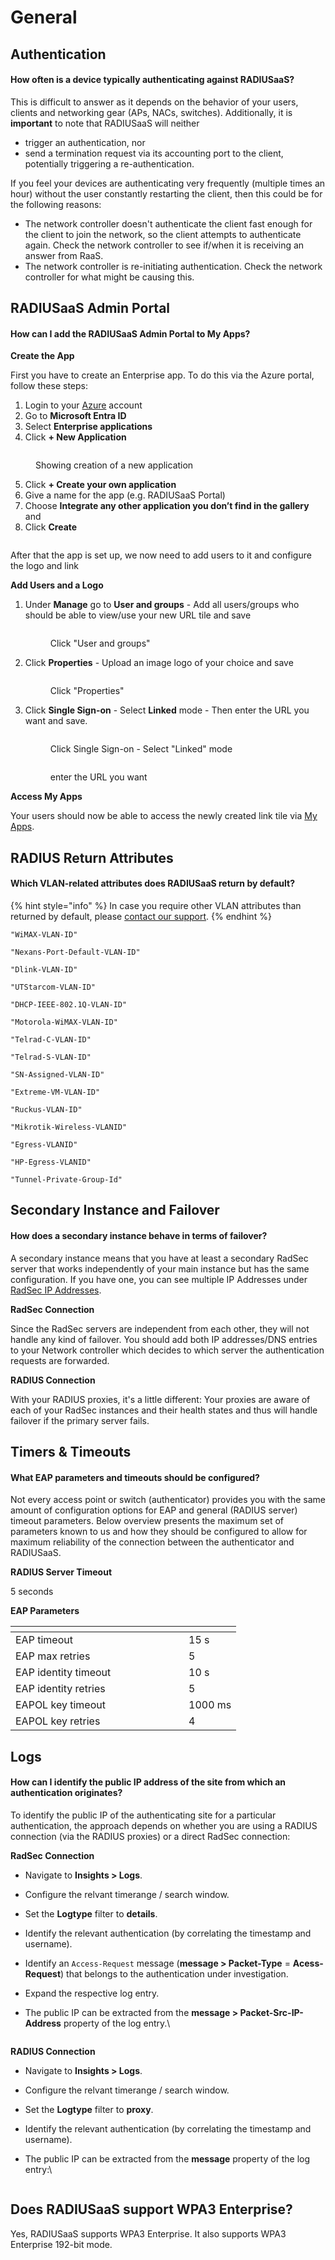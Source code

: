 # General

## Authentication

#### How often is a device typically authenticating against RADIUSaaS?

This is difficult to answer as it depends on the behavior of your users, clients and networking gear (APs, NACs, switches). Additionally, it is **important** to note that RADIUSaaS will neither

* trigger an authentication, nor
* send a termination request via its accounting port to the client, potentially triggering a re-authentication.

If you feel your devices are authenticating very frequently (multiple times an hour) without the user constantly restarting the client, then this could be for the following reasons:

* The network controller doesn't authenticate the client fast enough for the client to join the network, so the client attempts to authenticate again. Check the network controller to see if/when it is receiving an answer from RaaS.&#x20;
* The network controller is re-initiating authentication. Check the network controller for what might be causing this.&#x20;

## RADIUSaaS Admin Portal

#### How can I add the RADIUSaaS Admin Portal to My Apps?

**Create the App**

First you have to create an Enterprise app. To do this via the Azure portal, follow these steps:

1. Login to your [Azure](https://portal.azure.com/) account
2. Go to **Microsoft Entra ID**
3. Select **Enterprise applications**
4. Click **+ New Application**

<figure><img src="../../../.gitbook/assets/2024-05-13_16h39_30.png" alt=""><figcaption><p>Showing creation of a new application</p></figcaption></figure>

5. Click **+ Create your own application**
6. Give a name for the app (e.g. RADIUSaaS Portal)
7. Choose **Integrate any other application you don’t find in the gallery** and&#x20;
8. Click **Create**

<figure><img src="../../../.gitbook/assets/image (384).png" alt=""><figcaption></figcaption></figure>

After that the app is set up, we now need to add users to it and configure the logo and link

**Add Users and a Logo**

1.  Under **Manage** go to **User and groups** - Add all users/groups who should be able to view/use your new URL tile and save

    <figure><img src="../../../.gitbook/assets/image (88).png" alt=""><figcaption><p>Click "User and groups"</p></figcaption></figure>
2.  Click **Properties** - Upload an image logo of your choice and save

    <figure><img src="../../../.gitbook/assets/image (90).png" alt=""><figcaption><p>Click "Properties"</p></figcaption></figure>
3.  Click **Single Sign-on** - Select **Linked** mode - Then enter the URL you want and save.

    <figure><img src="../../../.gitbook/assets/image (91).png" alt=""><figcaption><p>Click Single Sign-on - Select "Linked" mode</p></figcaption></figure>

    <figure><img src="../../../.gitbook/assets/image (92).png" alt=""><figcaption><p>enter the URL you want</p></figcaption></figure>

**Access My Apps**

Your users should now be able to access the newly created link tile via [My Apps](https://myapps.microsoft.com/).

## RADIUS Return Attributes

#### Which VLAN-related attributes does RADIUSaaS return by default?

{% hint style="info" %}
In case you require other VLAN attributes than returned by default, please [contact our support](https://www.radius-as-a-service.com/help/).
{% endhint %}

`"WiMAX-VLAN-ID"`

`"Nexans-Port-Default-VLAN-ID"`

`"Dlink-VLAN-ID"`

`"UTStarcom-VLAN-ID"`

`"DHCP-IEEE-802.1Q-VLAN-ID"`

`"Motorola-WiMAX-VLAN-ID"`

`"Telrad-C-VLAN-ID"`

`"Telrad-S-VLAN-ID"`

`"SN-Assigned-VLAN-ID"`

`"Extreme-VM-VLAN-ID"`

`"Ruckus-VLAN-ID"`

`"Mikrotik-Wireless-VLANID"`

`"Egress-VLANID"`

`"HP-Egress-VLANID"`

`"Tunnel-Private-Group-Id"`

## Secondary Instance and Failover

#### How does a secondary instance behave in terms of failover?

A secondary instance means that you have at least a secondary RadSec server that works independently of your main instance but has the same configuration. If you have one, you can see multiple IP Addresses under [RadSec IP Addresses](../../admin-portal/settings/settings-server.md#properties).

**RadSec Connection**

Since the RadSec servers are independent from each other, they will not handle any kind of failover. You should add both IP addresses/DNS entries to your Network controller which decides to which server the authentication requests are forwarded.&#x20;

**RADIUS Connection**

With your RADIUS proxies, it's a little different: Your proxies are aware of each of your RadSec instances and their health states and thus will handle failover if the primary server fails.

## Timers & Timeouts

#### What EAP parameters and timeouts should be configured?

Not every access point or switch (authenticator) provides you with the same amount of configuration options for EAP and general (RADIUS server) timeout parameters. Below overview presents the maximum set of parameters known to us and how they should be configured to allow for maximum reliability of the connection between the authenticator and RADIUSaaS.

**RADIUS Server Timeout**

5 seconds

**EAP Parameters**

<table data-header-hidden><thead><tr><th width="261"></th><th></th></tr></thead><tbody><tr><td>EAP timeout</td><td>15 s</td></tr><tr><td>EAP max retries</td><td>5</td></tr><tr><td>EAP identity timeout</td><td>10 s</td></tr><tr><td>EAP identity retries</td><td>5</td></tr><tr><td>EAPOL key timeout</td><td>1000 ms</td></tr><tr><td>EAPOL key retries</td><td>4</td></tr></tbody></table>

## Logs

#### How can I identify the public IP address of the site from which an authentication originates?

To identify the public IP of the authenticating site for a particular authentication, the approach depends on whether you are using a RADIUS connection (via the RADIUS proxies) or a direct RadSec connection:

**RadSec Connection**

* Navigate to **Insights > Logs**.
* Configure the relvant timerange / search window.
* Set the **Logtype** filter  to **details**.
* Identify the relevant authentication (by correlating the timestamp and username).
* Identify an `Access-Request` message (**message > Packet-Type** = **Acess-Request**) that belongs to the authentication under investigation.
* Expand the respective log entry.
*   The public IP can be extracted from the **message > Packet-Src-IP-Address** property of the log entry.\


    <figure><img src="../../../.gitbook/assets/image (374).png" alt=""><figcaption></figcaption></figure>

**RADIUS Connection**

* Navigate to **Insights > Logs**.
* Configure the relvant timerange / search window.
* Set the **Logtype** filter  to **proxy**.
* Identify the relevant authentication (by correlating the timestamp and username).
*   The public IP can be extracted from the **message** property of the log entry:\


    <figure><img src="../../../.gitbook/assets/image (375).png" alt=""><figcaption></figcaption></figure>

## Does RADIUSaaS support WPA3 Enterprise?

Yes, RADIUSaaS supports WPA3 Enterprise. It also supports WPA3 Enterprise 192-bit mode.
